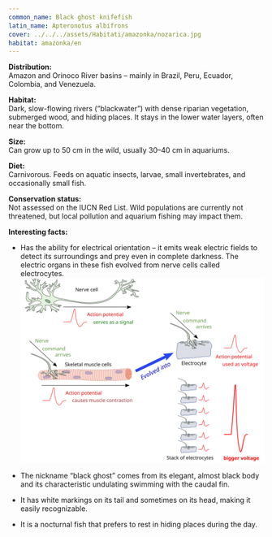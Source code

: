 ```yaml
---
common_name: Black ghost knifefish
latin_name: Apteronotus albifrons
cover: ../../../assets/Habitati/amazonka/nozarica.jpg
habitat: amazonka/en
--- 
```

**Distribution:**  
Amazon and Orinoco River basins – mainly in Brazil, Peru, Ecuador, Colombia, and Venezuela.

**Habitat:**  
Dark, slow-flowing rivers (“blackwater”) with dense riparian vegetation, submerged wood, and hiding places. It stays in the lower water layers, often near the bottom.

**Size:**  
Can grow up to 50 cm in the wild, usually 30–40 cm in aquariums.

**Diet:**  
Carnivorous. Feeds on aquatic insects, larvae, small invertebrates, and occasionally small fish.

**Conservation status:**  
Not assessed on the IUCN Red List. Wild populations are currently not threatened, but local pollution and aquarium fishing may impact them.

**Interesting facts:**  
- Has the ability for electrical orientation – it emits weak electric fields to detect its surroundings and prey even in complete darkness. The electric organs in these fish evolved from nerve cells called electrocytes. 
![adaptacija](../../../assets/Habitati/amazonka/adaptacija.png)
 
- The nickname “black ghost” comes from its elegant, almost black body and its characteristic undulating swimming with the caudal fin.  
- It has white markings on its tail and sometimes on its head, making it easily recognizable.  
- It is a nocturnal fish that prefers to rest in hiding places during the day.
